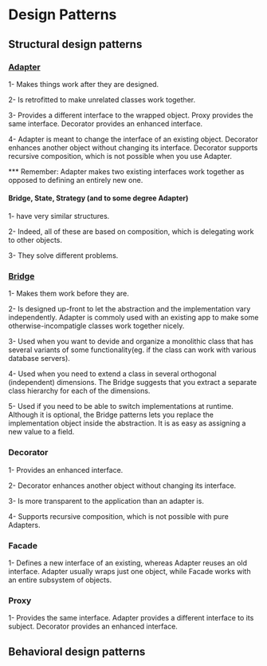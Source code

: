 # Design Patterns

## Structural design patterns

### [Adapter](https://github.com/AlexandreYembo/study-training/blob/master/Design_Patterns/Structural/01-Adapter/readme.md)
  1- Makes things work after they are designed.
  
  2- Is retrofitted to make unrelated classes work together.
  
  3- Provides a different interface to the wrapped object. Proxy provides the same interface. Decorator provides an enhanced interface.
  
  4- Adapter is meant to change the interface of an existing object. Decorator enhances another object without changing its interface. Decorator supports recursive composition, which is not possible when you use Adapter.
  
*** Remember: Adapter makes two existing interfaces work together as opposed to defining an entirely new one.

#### Bridge, State, Strategy (and to some degree Adapter) 
  1- have very similar structures. 
  
  2- Indeed, all of these are based on composition, which is delegating work to other objects.
  
  3- They solve different problems.

### [Bridge](https://github.com/AlexandreYembo/study-training/blob/master/Design_Patterns/Structural/02-Bridge/readme.md)
  1- Makes them work before they are.
  
  2- Is designed up-front to let the abstraction and the implementation vary independently. Adapter is commoly used with an existing app to make some otherwise-incompatigle classes work together nicely.
  
  3- Used when you want to devide and organize a monolithic class that has several variants of some functionality(eg. if the class can work with various database servers).
  
  4- Used when you need to extend a class in several orthogonal (independent) dimensions. The Bridge suggests that you extract a separate class hierarchy for each of the dimensions.
  
  5- Used if you need to be able to switch implementations at runtime. Although it is optional, the Bridge patterns lets you replace the implementation object inside the abstraction. It is as easy as assigning a new value to a field.

### Decorator
  1- Provides an enhanced interface.
  
  2- Decorator enhances another object without changing its interface.
  
  3- Is more transparent to the application than an adapter is.
  
  4- Supports recursive composition, which is not possible with pure Adapters.
  

### Facade
  1- Defines a new interface of an existing, whereas Adapter reuses an old interface. Adapter usually wraps just one object, while Facade works with an entire subsystem of objects.

### Proxy
  1- Provides the same interface. Adapter provides a different interface to its subject. Decorator provides an enhanced interface.




## Behavioral design patterns

